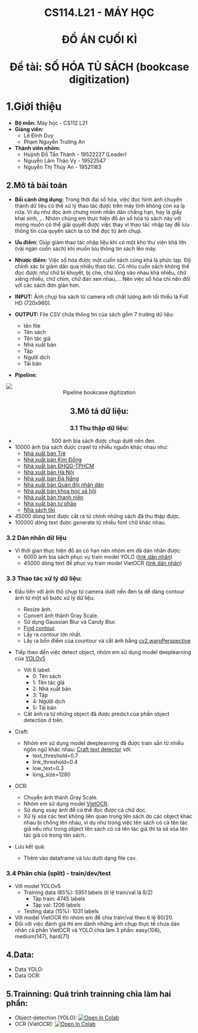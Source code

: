<h1 align="center"><b>CS114.L21 - MÁY HỌC</b></h1>
<h1 align="center"><b>ĐỒ ÁN CUỐI KÌ</b></h1>
<h1 align="center"><b>Đề tài: SỐ HÓA TỦ SÁCH (bookcase digitization)</b></h1>

# **1.Giới thiệu**
* **Bộ môn:** Máy học - CS112.L21
* **Giảng viên:**
  * Lê Đình Duy
  * Phạm Nguyễn Trường An
* **Thành viên nhóm:**
  * Huỳnh Đỗ Tấn Thành - 19522227 (Leader)
  * Nguyễn Lâm Thảo Vy - 19522547
  * Nguyễn Thị Thúy An - 19521183

## **2.Mô tả bài toán**
* **Bối cảnh ứng dụng:** Trong thời đại số hóa, việc đọc hình ảnh chuyển thành dữ liệu có thể xử lý thao tác được trên máy tính không còn xa lạ nữa. Ví dụ như đọc ảnh chưng minh nhân dân chẳng hạn, hay là giấy khai sinh, ... Nhóm chúng em thực hiện đồ án số hóa tủ sách này với mong muốn có thể giải quyết được việc thay vì thao tác nhập tay để lưu thông tin của quyển sách ta có thể đọc từ ảnh chụp.
* **Ưu điểm:** Giúp giảm thao tác nhập liệu khi có một kho thư viện khá lớn (vài ngàn cuốn sách) khi muốn lưu thông tin sách lên máy.
* **Nhược điểm:** Việc số hóa được một cuốn sách cũng khá là phức tạp. Độ chính xác bị giảm dần qua nhiều thao tác. Có nhìu cuốn sách không thể đọc được như chữ bị khuyết, bị che, chứ lồng vào nhau khá nhiều, chữ xiêng nhiều, chữ chìm, chữ đan xen nhau,... Nên việc số hóa chỉ nên đối với các sách đơn giản hơn.

* **INPUT:** Ảnh chụp bìa sách từ camera với chất lượng ảnh tối thiểu là Full HD (720x960).
* **OUTPUT:** File CSV chứa thông tin của sách gồm 7 trường dữ liệu:
  * tên file
  * Tên sách
  * Tên tác giả
  * Nhà xuất bản
  * Tập
  * Người dịch
  * Tái bản

* **Pipeline:**
<a align = center>
  <img src='https://drive.google.com/uc?export=view&id=1vh6oQbLgfoV850cQYrZt_IzT4tpm4XIA' align = center>
  <div style=width: 130px; align = center>Pipeline bookcase digitization</div>

## **3.Mô tả dữ liệu:**
### **3.1 Thu thập dữ liệu:**
  * 500 ảnh bìa sách được chụp dưới nền đen.
  * 10000 ảnh bìa sách được crawl từ nhiều nguồn khác nhau như:
    * [Nhà xuất bản Trẻ](https://www.nxbtre.com.vn/)
    * [Nhà xuất bản Kim Đồng](https://nxbkimdong.com.vn/)
    * [Nhà xuất bản ĐHQG-TPHCM](https://vnuhcmpress.edu.vn/)
    * [Nhà xuất bản Hà Nội](http://www.nxbhanoi.com.vn/)
    * [Nhà xuất bản Đà Nẵng](https://nxbdanang.vn/)
    * [Nhà xuất bản Quân đội nhân dân](http://nxbqdnd.com.vn/)
    * [Nhà xuất bản khoa học xã hội](http://nxbkhxh.vass.gov.vn/)
    * [Nhà xuất bản thanh niên](https://www.nhaxuatbanthanhnien.vn/)
    * [Nhà xuất bản tư pháp](https://nxbtuphap.moj.gov.vn/)
    * [Nhà sách tiki](tiki.vn/sach-truyen-tieng-viet/c316?page=1&src=c.8322.hamburger_menu_fly_out_banner)
  * 45000 dòng text được cắt ra từ chính những sách đã thu thập được.
  * 100000 dòng text được generate từ nhiều font chữ khác nhau.

### **3.2 Dán nhãn dữ liệu**
  * Vì thời gian thực hiện đồ án có hạn nên nhóm em đã dán nhãn được:
    * 6000 ảnh bìa sách phục vụ train model YOLO ([link dán nhãn](http://makesense.ai/))
    * 45000 dòng text để phục vụ train model VietOCR ([link dán nhãn](https://www.robots.ox.ac.uk/~vgg/software/via/via.html))

### **3.3 Thao tác xử lý dữ liệu:**
  * Đầu tiên với ảnh thô chụp từ camera dưới nền đen ta dễ dàng contour ảnh từ một số bước xử lý dữ liệu:
    * Resize ảnh.
    * Convert ảnh thành Gray Scale.
    * Sử dụng Gaussian Blur và Candy Blur.
    * [Find contour](https://pythonexamples.org/python-opencv-cv2-find-contours-in-image/).
    * Lấy ra contour lớn nhất.
    * Lấy ra bốn điểm của countour và cắt ảnh bằng [cv2.warpPerspective](https://docs.opencv.org/4.5.2/da/d54/group__imgproc__transform.html#gaf73673a7e8e18ec6963e3774e6a94b87)

  * Tiếp theo đến việc detect object, nhóm em sử dụng model deeplearning của [YOLOv5](https://github.com/ultralytics/yolov5)
      * Với 6 label:
        * 0: Tên sách
        * 1: Tên tác giả
        * 2: Nhà xuất bản
        * 3: Tập
        * 4: Người dịch
        * 5: Tái bản
      * Cắt ảnh ra từ những object đã được predict của phần object detection ở trên.
  * Craft:
    * Nhóm em sử dụng model deeplearning đã được train sẵn từ nhiều ngôn ngữ khác nhau: [Craft text detector](https://github.com/clovaai/CRAFT-pytorch) với:
      * text_threshold=0.7
      * link_threshold=0.4
      * low_text=0.3
      * long_size=1280
  * OCR:
    * Chuyển ảnh thành Gray Scale.
    * Nhóm em sử dụng model [VietOCR](https://github.com/pbcquoc/vietocr).
    * Sử dụng xoay ảnh để có thể đọc được cả chữ dọc.
    * Xử lý xóa các text không liên quan trong tên sách do các object khác nhau bị chồng lên nhau, ví dụ như trong việc tên sách có cả tên tác giả nếu như trong object tên sách có cả tên tác giả thì ta sẽ xóa tên tác giả có trong tên sách.
  * Lưu kết quả:
    * Thêm vào dataframe và lưu dưới dạng file csv.

### **3.4 Phân chia (split) - train/dev/test**
 * Với model YOLOv5 
    * Training data (85%): 5951 labels (tỉ lệ train/val là 8/2)​
        * Tập train: 4745 labels​
        * Tập val: 1206 labels​
    * Testing data (15%): 1031 labels
 * Với model VietOCR thì nhóm em để chia train/val theo tỉ lệ 80/20.
 * Đối với việc đánh giá thì em dành những ảnh chụp thực tế chưa dán nhãn cả phần VietOCR và YOLO chia làm 3 phần: easy(106), medium(147), hard(71)
 ## **4.Data:**
 * Data YOLO: 
 * Data OCR:
 ## **5.Trainning:** Quá trình trainning chia làm hai phần:
 * Object-detection (YOLO): <a href="https://colab.research.google.com/drive/1JnxkR9EeLXjfqhK-OlJXjkeWgB1yE1xP?usp=sharing"><img src="https://colab.research.google.com/assets/colab-badge.svg" alt="Open In Colab"></a>
 * OCR (VietOCR): <a href="https://colab.research.google.com/drive/1DG0j27Ll73Pw0z66NKS1zl56JhCFDigO?usp=sharing"><img src="https://colab.research.google.com/assets/colab-badge.svg" alt="Open In Colab"></a>
